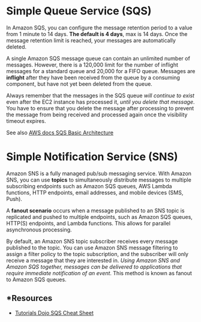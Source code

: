 # Simple Queue Service (SQS)

In Amazon SQS, you can configure the message retention period to a value from 1 minute to 14 days. **The default is 4 days**, max is 14 days. Once the message retention limit is reached, your messages are automatically deleted.

A single Amazon SQS message queue can contain an unlimited number of messages. However, there is a 120,000 limit for the number of inflight messages for a standard queue and 20,000 for a FIFO queue. Messages are **inflight** after they have been received from the queue by a consuming component, but have not yet been deleted from the queue.

Always remember that the messages in the SQS queue *will continue to exist* even after the EC2 instance has processed it, *until you delete that message*. You have to ensure that you delete the message after processing to prevent the message from being received and processed again once the visibility timeout expires.

See also [AWS docs SQS Basic Architecture](https://docs.aws.amazon.com/AWSSimpleQueueService/latest/SQSDeveloperGuide/sqs-basic-architecture.html)

# Simple Notification Service (SNS)

Amazon SNS is a fully managed pub/sub messaging service. With Amazon SNS, you can use **topics** to simultaneously distribute messages to multiple subscribing endpoints such as Amazon SQS queues, AWS Lambda functions, HTTP endpoints, email addresses, and mobile devices (SMS, Push).

A **fanout scenario** occurs when a message published to an SNS topic is replicated and pushed to multiple endpoints, such as Amazon SQS queues, HTTP(S) endpoints, and Lambda functions. This allows for parallel asynchronous processing. 

By default, an Amazon SNS topic subscriber receives every message published to the topic. You can use Amazon SNS message filtering to assign a filter policy to the topic subscription, and the subscriber will only receive a message that they are interested in. *Using Amazon SNS and Amazon SQS together, messages can be delivered to applications that require immediate notification of an event*. This method is known as fanout to Amazon SQS queues.

## *Resources

- [Tutorials Dojo SQS Cheat Sheet](https://tutorialsdojo.com/amazon-sqs/)